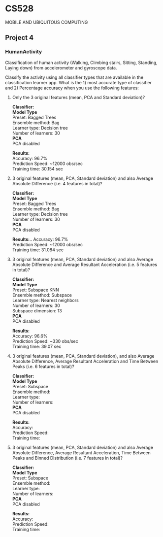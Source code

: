 # CS528
MOBILE AND UBIQUITOUS COMPUTING
## Project 4

### HumanActivity
Classification of human activity (Walking, Climbing stairs, Sitting, Standing, Laying down) from accelerometer and gyroscope data.

Classify the activity using all classifier types that are available in the classification learner app. What is the 1) most accurate type of classifier and 2) Percentage accuracy when you use the following features:

1. Only the 3 original features (mean, PCA and Standard deviation)?
   
   **Classifier:**  
   **Model Type**  
   Preset: Bagged Trees  
   Ensemble method: Bag  
   Learner type: Decision tree  
   Number of learners: 30  
   **PCA**  
   PCA disabled  
   
   **Results:**  
   Accuracy: 96.7%  
   Prediction Speed: ~12000 obs/sec  
   Training time: 30.154 sec  

2. 3 original features (mean, PCA, Standard deviation) and also Average Absolute Difference (i.e. 4 features in total)?
   
   **Classifier:**  
   **Model Type**  
   Preset: Bagged Trees  
   Ensemble method: Bag  
   Learner type: Decision tree  
   Number of learners: 30  
   **PCA**   
   PCA disabled
   
   **Results:**..
   Accuracy: 96.7%  
   Prediction Speed: ~12000 obs/sec  
   Training time: 31.084 sec  

3. 3 original features (mean, PCA, Standard deviation) and also Average Absolute Difference and Average Resultant Acceleration (i.e. 5 features in total)?
   
   **Classifier:**  
   **Model Type**  
   Preset: Subspace KNN  
   Ensemble method: Subspace  
   Learner type: Nearest neighbors  
   Number of learners: 30  
   Subspace dimension: 13  
   **PCA**  
   PCA disabled
   
   **Results:**  
   Accuracy: 96.6%  
   Prediction Speed: ~330 obs/sec  
   Training time: 39.07 sec  

4. 3 original features (mean, PCA, Standard deviation), and also Average Absolute Difference, Average Resultant Acceleration and Time Between Peaks (i.e. 6 features in total)?
   
   **Classifier:**  
   **Model Type**  
   Preset: Subspace   
   Ensemble method:   
   Learner type:   
   Number of learners:   
   **PCA**  
   PCA disabled
   
   **Results:**  
   Accuracy:   
   Prediction Speed:   
   Training time:   

5. 3 original features (mean, PCA, Standard deviation) and also Average Absolute Difference, Average Resultant Acceleration, Time Between Peaks and Binned Distribution (i.e. 7 features in total)?
   
   **Classifier:**  
   **Model Type**  
   Preset: Subspace   
   Ensemble method:   
   Learner type:   
   Number of learners:   
   **PCA**  
   PCA disabled
   
   **Results:**  
   Accuracy:   
   Prediction Speed:   
   Training time:   
